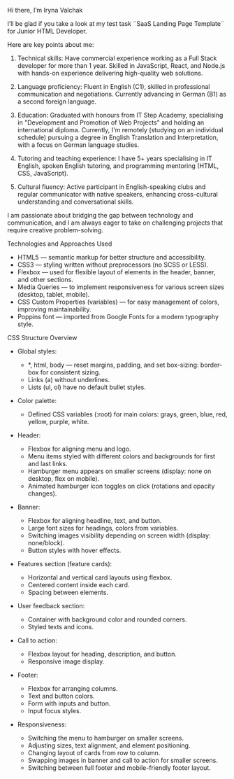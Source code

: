 Hi there, Iʼm Iryna Valchak

Iʼll be glad if you take a look at my test task ¨SaaS Landing Page Template¨ for Junior HTML Developer.

Here are key points about me:

1) Technical skills:
   Have commercial experience working as a Full Stack developer for more than 1 year. Skilled in JavaScript, React, and
   Node.js with hands-on experience delivering high-quality web solutions.

2) Language proficiency:
   Fluent in English (C1), skilled in professional communication and negotiations. Currently advancing in German (B1) as
   a second foreign language.

3) Education:
   Graduated with honours from IT Step Academy, specialising in "Development and Promotion of Web Projects" and holding
   an international diploma. Currently, I'm remotely (studying on an individual schedule) pursuing a degree in English
   Translation and Interpretation, with a focus on German language studies.

4) Tutoring and teaching experience:
   I have 5+ years specialising in IT English, spoken English tutoring, and programming mentoring (HTML, CSS,
   JavaScript).

5) Cultural fluency:
   Active participant in English-speaking clubs and regular communicator with native speakers, enhancing cross-cultural
   understanding and conversational skills.

I am passionate about bridging the gap between technology and communication, and I am always eager to take on
challenging projects that require creative problem-solving.

Technologies and Approaches Used

- HTML5 — semantic markup for better structure and accessibility.
- CSS3 — styling written without preprocessors (no SCSS or LESS).
- Flexbox — used for flexible layout of elements in the header, banner, and other sections.
- Media Queries — to implement responsiveness for various screen sizes (desktop, tablet, mobile).
- CSS Custom Properties (variables) — for easy management of colors, improving maintainability.
- Poppins font — imported from Google Fonts for a modern typography style.


CSS Structure Overview

- Global styles:
   - *, html, body — reset margins, padding, and set box-sizing: border-box for consistent sizing.
   - Links (a) without underlines.
   - Lists (ul, ol) have no default bullet styles.

- Color palette:
   - Defined CSS variables (:root) for main colors: grays, green, blue, red, yellow, purple, white.

- Header:
   - Flexbox for aligning menu and logo.
   - Menu items styled with different colors and backgrounds for first and last links.
   - Hamburger menu appears on smaller screens (display: none on desktop, flex on mobile).
   - Animated hamburger icon toggles on click (rotations and opacity changes).

- Banner:
   - Flexbox for aligning headline, text, and button.
   - Large font sizes for headings, colors from variables.
   - Switching images visibility depending on screen width (display: none/block).
   - Button styles with hover effects.

- Features section (feature cards):
   - Horizontal and vertical card layouts using flexbox.
   - Centered content inside each card.
   - Spacing between elements.

- User feedback section:
   - Container with background color and rounded corners.
   - Styled texts and icons.

- Call to action:
   - Flexbox layout for heading, description, and button.
   - Responsive image display.

- Footer:
   - Flexbox for arranging columns.
   - Text and button colors.
   - Form with inputs and button.
   - Input focus styles.

- Responsiveness:
   - Switching the menu to hamburger on smaller screens.
   - Adjusting sizes, text alignment, and element positioning.
   - Changing layout of cards from row to column.
   - Swapping images in banner and call to action for smaller screens.
   - Switching between full footer and mobile-friendly footer layout.